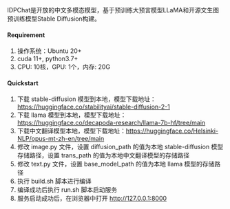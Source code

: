 IDPChat是开放的中文多模态模型，基于预训练大预言模型LLaMA和开源文生图预训练模型Stable Diffusion构建。

#### Requirement
1. 操作系统：Ubuntu 20+
2. cuda 11+, python3.7+
3. CPU: 10核，GPU: 1个，内存: 20G

#### Quickstart
1. 下载 stable-diffusion 模型到本地，模型下载地址：https://huggingface.co/stabilityai/stable-diffusion-2-1
2. 下载 llama 模型到本地，模型下载地址：https://huggingface.co/decapoda-research/llama-7b-hf/tree/main
3. 下载中文翻译模型本地，模型下载地址：https://huggingface.co/Helsinki-NLP/opus-mt-zh-en/tree/main
4. 修改 image.py 文件，设置 diffusion_path 的值为本地 stable-diffusion 模型存储路径，设置 trans_path 的值为本地中文翻译模型的存储路径
5. 修改 text.py 文件，设置 base_model_path 的值为本地 llama 模型的存储路径
6. 执行 build.sh 脚本进行编译
7. 编译成功后执行 run.sh 脚本启动服务
8. 服务启动成功后，在浏览器中打开 http://127.0.0.1:8000
